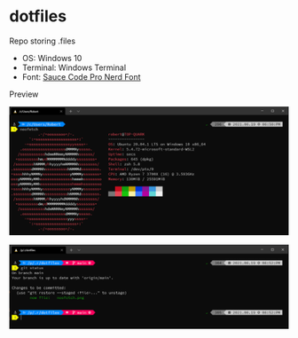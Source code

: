 # dotfiles

Repo storing .files

* OS: Windows 10
* Terminal: Windows Terminal
* Font: [Sauce Code Pro Nerd Font](https://www.nerdfonts.com/font-downloads)

Preview

![alt text](https://raw.githubusercontent.com/robertlewis/dotfiles/main/img/neofetch.png)

![alt text](https://raw.githubusercontent.com/robertlewis/dotfiles/main/img/git-output.png)
